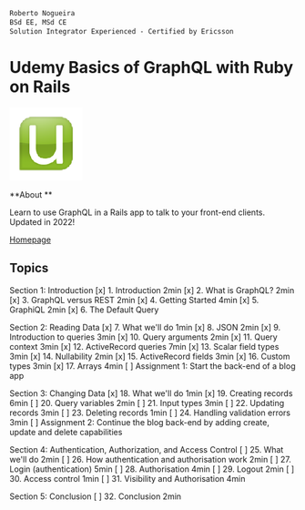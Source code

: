 ```
Roberto Nogueira  
BSd EE, MSd CE
Solution Integrator Experienced - Certified by Ericsson
```
# Udemy Basics of GraphQL with Ruby on Rails

![udemy image](images/udemy.png)

**About **

Learn to use GraphQL in a Rails app to talk to your front-end clients. Updated in 2022!

[Homepage](https://justworks.udemy.com/course/basics-of-graphql-with-ruby-on-rails/learn/lecture/8563962#overview)

## Topics
Section 1: Introduction
[x] 1. Introduction 2min
[x] 2. What is GraphQL? 2min
[x] 3. GraphQL versus REST 2min
[x] 4. Getting Started 4min
[x] 5. GraphiQL 2min
[x] 6. The Default Query

Section 2: Reading Data
[x] 7. What we'll do 1min
[x] 8. JSON 2min
[x] 9. Introduction to queries 3min
[x] 10. Query arguments 2min
[x] 11. Query context 3min
[x] 12. ActiveRecord queries 7min
[x] 13. Scalar field types 3min
[x] 14. Nullability 2min
[x] 15. ActiveRecord fields 3min
[x] 16. Custom types 3min
[x] 17. Arrays 4min
[ ] Assignment 1: Start the back-end of a blog app

Section 3: Changing Data
[x] 18. What we'll do 1min
[x] 19. Creating records 6min
[ ] 20. Query variables 2min
[ ] 21. Input types 3min
[ ] 22. Updating records 3min
[ ] 23. Deleting records 1min
[ ] 24. Handling validation errors 3min
[ ] Assignment 2: Continue the blog back-end by adding create, update and delete capabilities

Section 4: Authentication, Authorization, and Access Control 
[ ] 25. What we'll do 2min
[ ] 26. How authentication and authorisation work 2min
[ ] 27. Login (authentication) 5min
[ ] 28. Authorisation 4min
[ ] 29. Logout 2min
[ ] 30. Access control 1min
[ ] 31. Visibility and Authorisation 4min

Section 5: Conclusion
[ ] 32. Conclusion 2min

